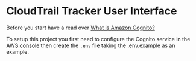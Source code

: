 # CloudTrail Tracker User Interface


Before you start have a read over [What is Amazon Cognito?](http://docs.aws.amazon.com/cognito/latest/developerguide/what-is-amazon-cognito.html)

To setup this project you first need to configure the Cognito service in the [AWS console](https://console.aws.amazon.com/cognito/users) 
then create the `.env` file taking the .env.example as an example. 


